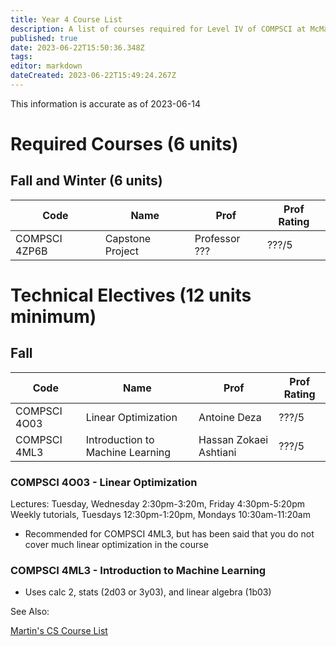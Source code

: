 ```yaml
---
title: Year 4 Course List
description: A list of courses required for Level IV of COMPSCI at McMaster University.
published: true
date: 2023-06-22T15:50:36.348Z
tags: 
editor: markdown
dateCreated: 2023-06-22T15:49:24.267Z
---
```


This information is accurate as of 2023-06-14

# Required Courses (6 units)
## Fall and Winter (6 units)

| Code | Name | Prof | Prof Rating |
|------|-----|-----|----|
| COMPSCI 4ZP6B | Capstone Project | Professor ??? | ???/5 |

# Technical Electives (12 units minimum)
## Fall
| Code | Name | Prof | Prof Rating |
|------|-----|-----|----|
| COMPSCI 4O03 | Linear Optimization | Antoine Deza | ???/5 |
| COMPSCI 4ML3 | Introduction to Machine Learning | Hassan Zokaei Ashtiani | ???/5 |

### COMPSCI 4O03 - Linear Optimization
Lectures: Tuesday, Wednesday 2:30pm-3:20m, Friday 4:30pm-5:20pm
Weekly tutorials, Tuesdays 12:30pm-1:20pm, Mondays 10:30am-11:20am
- Recommended for COMPSCI 4ML3, but has been said that you do not cover much linear optimization in the course  

### COMPSCI 4ML3 - Introduction to Machine Learning
- Uses calc 2, stats (2d03 or 3y03), and linear algebra (1b03)

See Also:

[Martin's CS Course List](https://docs.google.com/spreadsheets/d/1VupEzqyxXsUQ3iYPi5JaEXI7KYYdY0jHCWrsGPcSgd4/edit?usp=sharing)